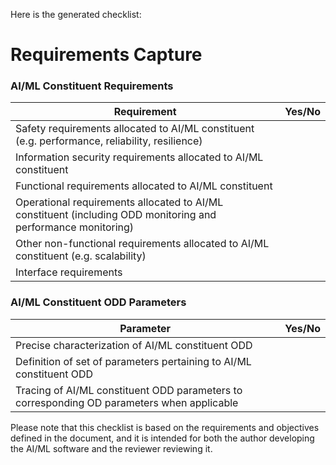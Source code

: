 Here is the generated checklist:

**Requirements Capture**
======================

### AI/ML Constituent Requirements

| Requirement | Yes/No |
| --- | --- |
| Safety requirements allocated to AI/ML constituent (e.g. performance, reliability, resilience) | |
| Information security requirements allocated to AI/ML constituent | |
| Functional requirements allocated to AI/ML constituent | |
| Operational requirements allocated to AI/ML constituent (including ODD monitoring and performance monitoring) | |
| Other non-functional requirements allocated to AI/ML constituent (e.g. scalability) | |
| Interface requirements | |

### AI/ML Constituent ODD Parameters

| Parameter | Yes/No |
| --- | --- |
| Precise characterization of AI/ML constituent ODD | |
| Definition of set of parameters pertaining to AI/ML constituent ODD | |
| Tracing of AI/ML constituent ODD parameters to corresponding OD parameters when applicable | |

Please note that this checklist is based on the requirements and objectives defined in the document, and it is intended for both the author developing the AI/ML software and the reviewer reviewing it.